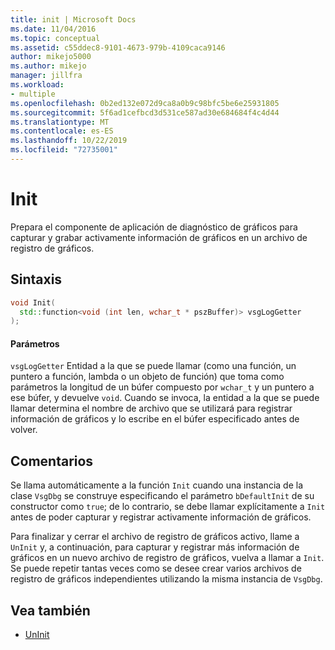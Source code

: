 ```yaml
---
title: init | Microsoft Docs
ms.date: 11/04/2016
ms.topic: conceptual
ms.assetid: c55ddec8-9101-4673-979b-4109caca9146
author: mikejo5000
ms.author: mikejo
manager: jillfra
ms.workload:
- multiple
ms.openlocfilehash: 0b2ed132e072d9ca8a0b9c98bfc5be6e25931805
ms.sourcegitcommit: 5f6ad1cefbcd3d531ce587ad30e684684f4c4d44
ms.translationtype: MT
ms.contentlocale: es-ES
ms.lasthandoff: 10/22/2019
ms.locfileid: "72735001"
---
```

# <a name="init"></a>Init
Prepara el componente de aplicación de diagnóstico de gráficos para capturar y grabar activamente información de gráficos en un archivo de registro de gráficos.

## <a name="syntax"></a>Sintaxis

```C++
void Init(
  std::function<void (int len, wchar_t * pszBuffer)> vsgLogGetter
);
```

#### <a name="parameters"></a>Parámetros
 `vsgLogGetter` Entidad a la que se puede llamar (como una función, un puntero a función, lambda o un objeto de función) que toma como parámetros la longitud de un búfer compuesto por `wchar_t` y un puntero a ese búfer, y devuelve `void`. Cuando se invoca, la entidad a la que se puede llamar determina el nombre de archivo que se utilizará para registrar información de gráficos y lo escribe en el búfer especificado antes de volver.

## <a name="remarks"></a>Comentarios
 Se llama automáticamente a la función `Init` cuando una instancia de la clase `VsgDbg` se construye especificando el parámetro `bDefaultInit` de su constructor como `true`; de lo contrario, se debe llamar explícitamente a `Init` antes de poder capturar y registrar activamente información de gráficos.

 Para finalizar y cerrar el archivo de registro de gráficos activo, llame a `UnInit` y, a continuación, para capturar y registrar más información de gráficos en un nuevo archivo de registro de gráficos, vuelva a llamar a `Init`. Se puede repetir tantas veces como se desee crear varios archivos de registro de gráficos independientes utilizando la misma instancia de `VsgDbg`.

## <a name="see-also"></a>Vea también
- [UnInit](init.md)
